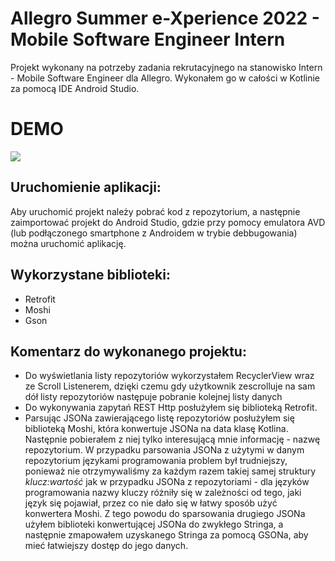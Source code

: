 # Allegro Summer e-Xperience 2022 - Mobile Software Engineer Intern

Projekt wykonany na potrzeby zadania rekrutacyjnego na stanowisko Intern - Mobile Software Engineer dla Allegro. Wykonałem go w całości w Kotlinie za pomocą IDE Android Studio.

# DEMO
![](demo.gif)

## Uruchomienie aplikacji:
Aby uruchomić projekt należy pobrać kod z repozytorium, a następnie zaimportować projekt do Android Studio, gdzie przy pomocy emulatora AVD (lub podłączonego smartphone z Androidem w trybie debbugowania) można uruchomić aplikację.

## Wykorzystane biblioteki:
- Retrofit
- Moshi
- Gson

## Komentarz do wykonanego projektu:
- Do wyświetlania listy repozytoriów wykorzystałem RecyclerView wraz ze Scroll Listenerem, dzięki czemu gdy użytkownik zescrolluje na sam dół listy repozytoriów następuje pobranie kolejnej listy danych
- Do wykonywania zapytań REST Http posłużyłem się biblioteką Retrofit. 
- Parsując JSONa zawierającego listę repozytoriów posłużyłem się biblioteką Moshi, która konwertuje JSONa na data klasę Kotlina. Następnie pobierałem z niej tylko interesującą mnie informację - nazwę repozytorium. W przypadku parsowania JSONa z użytymi w danym repozytorium językami programowania problem był trudniejszy, ponieważ nie otrzymywaliśmy za każdym razem takiej samej struktury *klucz:wartość* jak w przypadku JSONa z repozytoriami - dla języków programowania nazwy kluczy różniły się w zależności od tego, jaki język się pojawiał, przez co nie dało się w łatwy sposób użyć konwertera Moshi. Z tego powodu do sparsowania drugiego JSONa użyłem biblioteki konwertującej JSONa do zwykłego Stringa, a następnie zmapowałem uzyskanego Stringa za pomocą GSONa, aby mieć łatwiejszy dostęp do jego danych.
